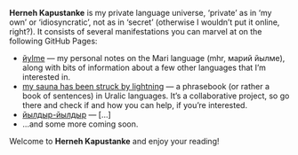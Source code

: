 **Herneh Kapustanke** is my private language universe, ‘private’ as in ‘my own’ or ‘idiosyncratic’, not as in ‘secret’ (otherwise I wouldnʼt put it online, right?). It consists of several manifestations you can marvel at on the following GitHub Pages:
- [йylme](https://herneh.github.io/jylme/) — my personal notes on the Mari language (mhr, марий йылме), along with bits of information about a few other languages that Iʼm interested in.
- [my sauna has been struck by lightning](https://herneh.github.io/uralic-phrasebook/) — a phrasebook (or rather a book of sentences) in Uralic languages. Itʼs a collaborative project, so go there and check if and how you can help, if youʼre interested.
- [йылдыр-йылдыр](https://herneh.github.io/jyldyr-jyldyr/) — […]
- …and some more coming soon.

Welcome to **Herneh Kapustanke** and enjoy your reading!
<!---
herneh/herneh is a ✨ special ✨ repository because its `README.md` (this file) appears on your GitHub profile.
You can click the Preview link to take a look at your changes.
--->

